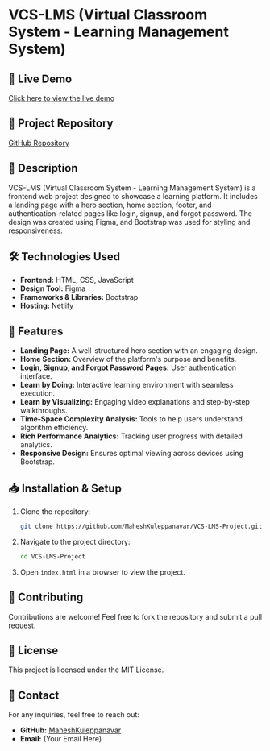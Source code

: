 # VCS-LMS (Virtual Classroom System - Learning Management System)

## 🚀 Live Demo
[Click here to view the live demo](https://vcs-lms.netlify.app/)

## 📂 Project Repository
[GitHub Repository](https://github.com/MaheshKuleppanavar/VCS-LMS-Project)

## 📜 Description
VCS-LMS (Virtual Classroom System - Learning Management System) is a frontend web project designed to showcase a learning platform. It includes a landing page with a hero section, home section, footer, and authentication-related pages like login, signup, and forgot password. The design was created using Figma, and Bootstrap was used for styling and responsiveness.

## 🛠️ Technologies Used
- **Frontend:** HTML, CSS, JavaScript
- **Design Tool:** Figma
- **Frameworks & Libraries:** Bootstrap
- **Hosting:** Netlify

## 🎯 Features
- **Landing Page:** A well-structured hero section with an engaging design.
- **Home Section:** Overview of the platform's purpose and benefits.
- **Login, Signup, and Forgot Password Pages:** User authentication interface.
- **Learn by Doing:** Interactive learning environment with seamless execution.
- **Learn by Visualizing:** Engaging video explanations and step-by-step walkthroughs.
- **Time-Space Complexity Analysis:** Tools to help users understand algorithm efficiency.
- **Rich Performance Analytics:** Tracking user progress with detailed analytics.
- **Responsive Design:** Ensures optimal viewing across devices using Bootstrap.

## 📥 Installation & Setup
1. Clone the repository:
   ```bash
   git clone https://github.com/MaheshKuleppanavar/VCS-LMS-Project.git
   ```
2. Navigate to the project directory:
   ```bash
   cd VCS-LMS-Project
   ```
3. Open `index.html` in a browser to view the project.

## 🤝 Contributing
Contributions are welcome! Feel free to fork the repository and submit a pull request.

## 📜 License
This project is licensed under the MIT License.

## 📩 Contact
For any inquiries, feel free to reach out:
- **GitHub:** [MaheshKuleppanavar](https://github.com/MaheshKuleppanavar)
- **Email:** (Your Email Here)

